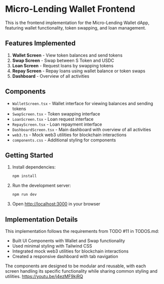 # Micro-Lending Wallet Frontend

This is the frontend implementation for the Micro-Lending Wallet dApp, featuring wallet functionality, token swapping, and loan management.

## Features Implemented

1. **Wallet Screen** - View token balances and send tokens
2. **Swap Screen** - Swap between S Token and USDC
3. **Loan Screen** - Request loans by swapping tokens
4. **Repay Screen** - Repay loans using wallet balance or token swaps
5. **Dashboard** - Overview of all activities

## Components

- `WalletScreen.tsx` - Wallet interface for viewing balances and sending tokens
- `SwapScreen.tsx` - Token swapping interface
- `LoanScreen.tsx` - Loan request interface
- `RepayScreen.tsx` - Loan repayment interface
- `DashboardScreen.tsx` - Main dashboard with overview of all activities
- `web3.ts` - Mock web3 utilities for blockchain interactions
- `components.css` - Additional styling for components

## Getting Started

1. Install dependencies:
   ```bash
   npm install
   ```

2. Run the development server:
   ```bash
   npm run dev
   ```

3. Open [http://localhost:3000](http://localhost:3000) in your browser

## Implementation Details

This implementation follows the requirements from TODO #11 in TODOS.md:
- Built UI Components with Wallet and Swap functionality
- Used minimal styling with Tailwind CSS
- Integrated mock web3 utilities for blockchain interactions
- Created a responsive dashboard with tab navigation

The components are designed to be modular and reusable, with each screen handling its specific functionality while sharing common styling and utilities.
https://youtu.be/j4ezMF9kjRQ